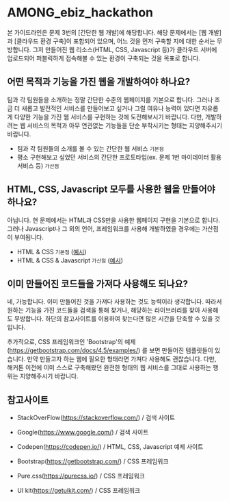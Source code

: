 # AMONG_ebiz_hackathon

본 가이드라인은 문제 3번의 [간단한 웹 개발]에 해당합니다. 해당 문제에서는 [웹 개발]과 [클라우드 환경 구축]이 포함되어 있으며, 어느 것을 먼저 구축할 지에 대한 순서는 무방합니다. 그저 만들어진 웹 리소스(HTML, CSS, Javascript 등)가 클라우드 서버에 업로드되어 퍼블릭하게 접속해볼 수 있는 환경이 구축되는 것을 목표로 합니다. 



## 어떤 목적과 기능을 가진 웹을 개발하여야 하나요?

팀과 각 팀원들을 소개하는 정말 간단한 수준의 웹페이지를 기본으로 합니다. 그러나 조금 더 새롭고 발전적인 서비스를 만들어보고 싶거나 그럴 여유나 능력이 있다면 자유롭게 다양한 기능을 가진 웹 서비스를 구현하는 것에 도전해보시기 바랍니다. 다만, 개발하려는 웹 서비스의 목적과 아무 연관없는 기능들을 단순 부착시키는 형태는 지양해주시기 바랍니다. 

- 팀과 각 팀원들의 소개를 볼 수 있는 간단한 웹 서비스 ```기본점```
- 평소 구현해보고 싶었던 서비스의 간단한 프로토타입(ex. 문제 1번 마이데이터 활용 서비스 등) ```가산점```



## HTML, CSS, Javascript 모두를 사용한 웹을 만들어야 하나요?

아닙니다. 현 문제에서는 HTML과 CSS만을 사용한 웹페이지 구현을 기본으로 합니다. 그러나 Javascript나 그 외의 언어, 프레임워크를 사용해 개발하였을 경우에는 가산점이 부여됩니다.

- HTML & CSS ```기본점``` ([예시](/level_1))
- HTML & CSS & Javascript ```가산점``` ([예시](/level_2))



## 이미 만들어진 코드들을 가져다 사용해도 되나요?

네, 가능합니다. 이미 만들어진 것을 가져다 사용하는 것도 능력이라 생각합니다. 따라서 원하는 기능을 가진 코드들을 검색을 통해 찾거나, 해당하는 라이브러리를 찾아 사용해도 무방합니다. 하단의 참고사이트를 이용하여 찾는다면 많은 시간을 단축할 수 있을 것입니다.

추가적으로, CSS 프레임워크인 'Bootstrap'의 예제(https://getbootstrap.com/docs/4.5/examples/) 를 보면 만들어진 템플릿들이 있습니다. 만약 만들고자 하는 웹에 필요한 형태라면 가져다 사용해도 괜찮습니다. 다만, 해커톤 이전에 이미 스스로 구축해봤던 완전한 형태의 웹 서비스를 그대로 사용하는 행위는 지양해주시기 바랍니다.



## 참고사이트
- StackOverFlow(https://stackoverflow.com/) / 검색 사이트
- Google(https://www.google.com/) / 검색 사이트

- Codepen(https://codepen.io/) / HTML, CSS, Javascript 예제 사이트

- Bootstrap(https://getbootstrap.com/) / CSS 프레임워크
- Pure.css(https://purecss.io/) / CSS 프레임워크
- UI kit(https://getuikit.com/) / CSS 프레임워크

